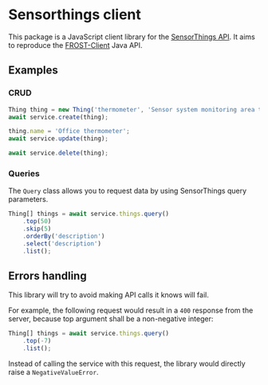 # Sensorthings client

This package is a JavaScript client library for the [SensorThings API](https://github.com/opengeospatial/sensorthings).
It aims to reproduce the [FROST-Client](https://github.com/FraunhoferIOSB/FROST-Client) Java API.

## Examples

### CRUD

```typescript
Thing thing = new Thing('thermometer', 'Sensor system monitoring area temperature');
await service.create(thing);

thing.name = 'Office thermometer';
await service.update(thing);

await service.delete(thing);
```

### Queries

The `Query` class allows you to request data by using SensorThings query parameters.

```typescript
Thing[] things = await service.things.query()
    .top(50)
    .skip(5)
    .orderBy('description')
    .select('description')
    .list();
```

## Errors handling

This library will try to avoid making API calls it knows will fail.

For example, the following request would result in a `400` response from the server, because top argument shall be a non-negative integer:

```typescript
Thing[] things = await service.things.query()
    .top(-7)
    .list();
```


Instead of calling the service with this request, the library would directly raise a `NegativeValueError`.
